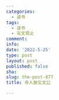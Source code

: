 ```yaml
---
categories:
  - 读书
tags:
  - 读书
  - 古文观止
comment: 
info: 
date: '2022-5-25'
type: post
layout: post
published: false
sha: 
slug: the-post-877
title: 寺人披见文公

---
```

